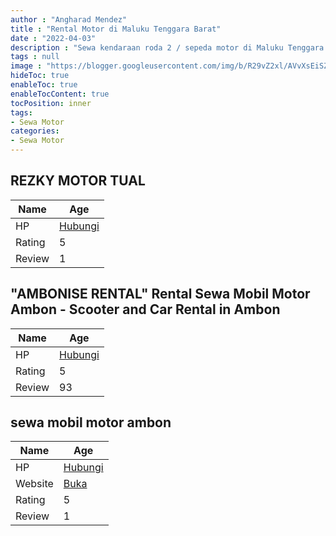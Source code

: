 ```yaml
---
author : "Angharad Mendez"
title : "Rental Motor di Maluku Tenggara Barat"
date : "2022-04-03"
description : "Sewa kendaraan roda 2 / sepeda motor di Maluku Tenggara Barat"
tags : null
image : "https://blogger.googleusercontent.com/img/b/R29vZ2xl/AVvXsEiSZHrGZlNVphOf3dKCPtHE3DHXCEl7E8dsZ_Pr4JVkA-W4_786r-NtumYPft9UlYYRPNwnLnExJsPaT_kOnulKp2URYorDb4eaMBAawsu55CkMdjk2g6jLDQzvAiAJJpcJZCEMGU_19zmTdAFS8E-mzlUokrDtjQJm6pM-9Xft16N68eEYmxsyPqaqCw/w300-h200/rental-motor-di-maluku-tenggara-barat.png"
hideToc: true
enableToc: true
enableTocContent: true
tocPosition: inner
tags:
- Sewa Motor
categories:
- Sewa Motor
---
```



## REZKY MOTOR TUAL

Name | Age
--------|------
HP | [Hubungi](https://pcandroidplayer.blogspot.com/?clayads=https://getnumber.ndower.dev?phone=MDgxMjQ4ODM1MDA5)
Rating | 5
Review | 1


## &quot;AMBONISE RENTAL&quot; Rental Sewa Mobil Motor Ambon - Scooter and Car Rental in Ambon

Name | Age
--------|------
HP | [Hubungi](https://pcandroidplayer.blogspot.com/?clayads=https://getnumber.ndower.dev?phone=MDgyMTM0NTk0NzAw)
Rating | 5
Review | 93


## sewa mobil motor ambon

Name | Age
--------|------
HP | [Hubungi](https://pcandroidplayer.blogspot.com/?clayads=https://getnumber.ndower.dev?phone=MDgyMjU1OTE4Mjgw)
Website | [Buka](https://pcandroidplayer.blogspot.com/?clayads=aHR0cHM6Ly9zZXdhLW1vYmlsLW1vdG9yLWFtYm9uLmJ1c2luZXNzLnNpdGUv) 
Rating | 5
Review | 1


